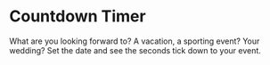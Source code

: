 # Countdown Timer

What are you looking forward to?
A vacation, a sporting event?
Your wedding?
Set the date and see the seconds tick down to your event.